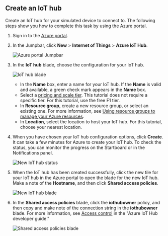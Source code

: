 ## <a name="create-an-iot-hub"></a>Create an IoT hub

Create an IoT hub for your simulated device to connect to. The following steps show you how to complete this task by using the Azure portal.

1. Sign in to the [Azure portal][lnk-portal].

2. In the Jumpbar, click **New** > **Internet of Things** > **Azure IoT Hub**.

    ![Azure portal Jumpbar][1]

3. In the **IoT hub** blade, choose the configuration for your IoT hub.

    ![IoT hub blade][2]

    * In the **Name** box, enter a name for your IoT hub. If the **Name** is valid and available, a green check mark appears in the **Name** box.
    * Select a [pricing and scale tier][lnk-pricing]. This tutorial does not require a specific tier. For this tutorial, use the free F1 tier.
    * In **Resource group**, create a new resource group, or select an existing one. For more information, see [Using resource groups to manage your Azure resources][lnk-resource-groups].
    * In **Location**, select the location to host your IoT hub. For this tutorial, choose your nearest location.

4. When you have chosen your IoT hub configuration options, click **Create**.  It can take a few minutes for Azure to create your IoT hub. To check the status, you can monitor the progress on the Startboard or in the Notifications panel.

    ![New IoT hub status][3]

5. When the IoT hub has been created successfully, click the new tile for your IoT hub in the Azure portal to open the blade for the new IoT hub. Make a note of the **Hostname**, and then click **Shared access policies**.

    ![New IoT hub blade][4]

6. In the **Shared access policies** blade, click the **iothubowner** policy, and then copy and make note of the connection string in the **iothubowner** blade. For more information, see [Access control][lnk-access-control] in the "Azure IoT Hub developer guide."

    ![Shared access policies blade][5]


<!-- Images. -->
[1]: ./media/iot-hub-get-started-create-hub/create-iot-hub1.png
[2]: ./media/iot-hub-get-started-create-hub/create-iot-hub2.png
[3]: ./media/iot-hub-get-started-create-hub/create-iot-hub3.png
[4]: ./media/iot-hub-get-started-create-hub/create-iot-hub4.png
[5]: ./media/iot-hub-get-started-create-hub/create-iot-hub5.png

<!-- Links -->
[lnk-resource-groups]: ../articles/azure-portal/resource-group-portal.md
[lnk-portal]: https://portal.azure.com/
[lnk-pricing]: https://azure.microsoft.com/pricing/details/iot-hub/
[lnk-access-control]: ../articles/iot-hub/iot-hub-devguide-security.md

